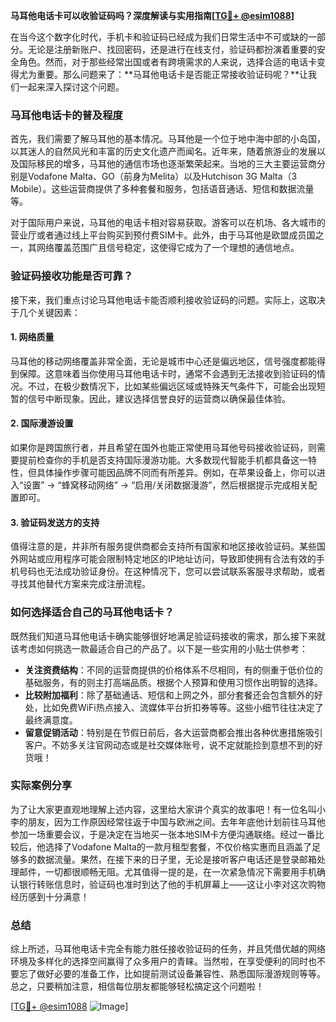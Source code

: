 **马耳他电话卡可以收验证码吗？深度解读与实用指南[[TG💪+ @esim1088](https://t.me/s/esim1088)]**

在当今这个数字化时代，手机卡和验证码已经成为我们日常生活中不可或缺的一部分。无论是注册新账户、找回密码，还是进行在线支付，验证码都扮演着重要的安全角色。然而，对于那些经常出国或者有跨境需求的人来说，选择合适的电话卡变得尤为重要。那么问题来了：**马耳他电话卡是否能正常接收验证码呢？**让我们一起来深入探讨这个问题。

### 马耳他电话卡的普及程度

首先，我们需要了解马耳他的基本情况。马耳他是一个位于地中海中部的小岛国，以其迷人的自然风光和丰富的历史文化遗产而闻名。近年来，随着旅游业的发展以及国际移民的增多，马耳他的通信市场也逐渐繁荣起来。当地的三大主要运营商分别是Vodafone Malta、GO（前身为Melita）以及Hutchison 3G Malta（3 Mobile）。这些运营商提供了多种套餐和服务，包括语音通话、短信和数据流量等。

对于国际用户来说，马耳他的电话卡相对容易获取。游客可以在机场、各大城市的营业厅或者通过线上平台购买到预付费SIM卡。此外，由于马耳他是欧盟成员国之一，其网络覆盖范围广且信号稳定，这使得它成为了一个理想的通信地点。

### 验证码接收功能是否可靠？

接下来，我们重点讨论马耳他电话卡能否顺利接收验证码的问题。实际上，这取决于几个关键因素：

#### 1. 网络质量
马耳他的移动网络覆盖非常全面，无论是城市中心还是偏远地区，信号强度都能得到保障。这意味着当你使用马耳他电话卡时，通常不会遇到无法接收到验证码的情况。不过，在极少数情况下，比如某些偏远区域或特殊天气条件下，可能会出现短暂的信号中断现象。因此，建议选择信誉良好的运营商以确保最佳体验。

#### 2. 国际漫游设置
如果你是跨国旅行者，并且希望在国外也能正常使用马耳他号码接收验证码，则需要提前检查你的手机是否支持国际漫游功能。大多数现代智能手机都具备这一特性，但具体操作步骤可能因品牌不同而有所差异。例如，在苹果设备上，你可以进入“设置” -> “蜂窝移动网络” -> “启用/关闭数据漫游”，然后根据提示完成相关配置即可。

#### 3. 验证码发送方的支持
值得注意的是，并非所有服务提供商都会支持所有国家和地区接收验证码。某些国外网站或应用程序可能会限制特定地区的IP地址访问，导致即使拥有合法有效的手机号码也无法成功验证身份。在这种情况下，您可以尝试联系客服寻求帮助，或者寻找其他替代方案来完成注册流程。

### 如何选择适合自己的马耳他电话卡？

既然我们知道马耳他电话卡确实能够很好地满足验证码接收的需求，那么接下来就该考虑如何挑选一款最适合自己的产品了。以下是一些实用的小贴士供参考：

- **关注资费结构**：不同的运营商提供的价格体系不尽相同，有的侧重于低价位的基础服务，有的则主打高端品质。根据个人预算和使用习惯作出明智的选择。
- **比较附加福利**：除了基础通话、短信和上网之外，部分套餐还会包含额外的好处，比如免费WiFi热点接入、流媒体平台折扣券等等。这些小细节往往决定了最终满意度。
- **留意促销活动**：特别是在节假日前后，各大运营商都会推出各种优惠措施吸引客户。不妨多关注官网动态或是社交媒体账号，说不定就能捡到意想不到的好货哦！

### 实际案例分享

为了让大家更直观地理解上述内容，这里给大家讲个真实的故事吧！有一位名叫小李的朋友，因为工作原因经常往返于中国与欧洲之间。去年年底他计划前往马耳他参加一场重要会议，于是决定在当地买一张本地SIM卡方便沟通联络。经过一番比较后，他选择了Vodafone Malta的一款月租型套餐，不仅价格实惠而且涵盖了足够多的数据流量。果然，在接下来的日子里，无论是接听客户电话还是登录邮箱处理邮件，一切都很顺畅无阻。尤其值得一提的是，在一次紧急情况下需要用手机确认银行转账信息时，验证码也准时到达了他的手机屏幕上——这让小李对这次购物经历感到十分满意！

### 总结

综上所述，马耳他电话卡完全有能力胜任接收验证码的任务，并且凭借优越的网络环境及多样化的选择空间赢得了众多用户的青睐。当然啦，在享受便利的同时也不要忘了做好必要的准备工作，比如提前测试设备兼容性、熟悉国际漫游规则等等。总之，只要稍加注意，相信每位朋友都能够轻松搞定这个问题啦！

[[TG💪+ @esim1088](https://t.me/s/esim1088) ![Image](https://i.postimg.cc/4NQfJmqS/Snipaste-2025-05-13-00-14-12.png)]